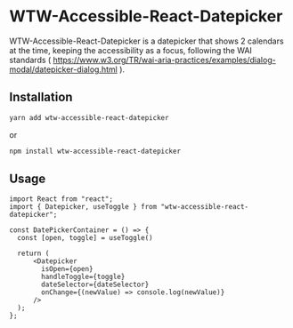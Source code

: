 # WTW-Accessible-React-Datepicker

WTW-Accessible-React-Datepicker is a datepicker that shows 2 calendars at the time, keeping the accessibility as a focus, following the WAI standards ( https://www.w3.org/TR/wai-aria-practices/examples/dialog-modal/datepicker-dialog.html ).


## Installation


```bash
yarn add wtw-accessible-react-datepicker
```
or
```bash
npm install wtw-accessible-react-datepicker
```
## Usage

```tsx
import React from "react";
import { Datepicker, useToggle } from "wtw-accessible-react-datepicker";

const DatePickerContainer = () => {
  const [open, toggle] = useToggle()

  return (
      <Datepicker
        isOpen={open}
        handleToggle={toggle}  
        dateSelector={dateSelector}
        onChange={(newValue) => console.log(newValue)}
      />
  );
};
```
